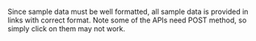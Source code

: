 Since sample data must be well formatted, all sample data is provided in links with correct format. Note some of the APIs need POST method, so simply click on them may not work.
